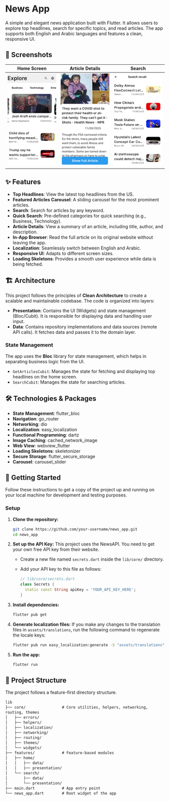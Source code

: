 # News App

A simple and elegant news application built with Flutter. It allows users to explore top headlines, search for specific topics, and read articles. The app supports both English and Arabic languages and features a clean, responsive UI.

## 📸 Screenshots

| Home Screen | Article Details | Search |
| :---: | :---: | :---: |
| <img src="https://github.com/AliKamar34/news_app/blob/main/assets/screenShots/home.png" width="250"> | <img src="https://github.com/AliKamar34/news_app/blob/main/assets/screenShots/details.png" width="250"> | <img src="https://github.com/AliKamar34/news_app/blob/main/assets/screenShots/search_result.png" width="250"> |



## ✨ Features

- **Top Headlines**: View the latest top headlines from the US.
- **Featured Articles Carousel**: A sliding carousel for the most prominent articles.
- **Search**: Search for articles by any keyword.
- **Quick Search**: Pre-defined categories for quick searching (e.g., Business, Technology).
- **Article Details**: View a summary of an article, including title, author, and description.
- **In-App Browser**: Read the full article on its original website without leaving the app.
- **Localization**: Seamlessly switch between English and Arabic.
- **Responsive UI**: Adapts to different screen sizes.
- **Loading Skeletons**: Provides a smooth user experience while data is being fetched.

## 🏗️ Architecture

This project follows the principles of **Clean Architecture** to create a scalable and maintainable codebase. The code is organized into layers:

- **Presentation**: Contains the UI (Widgets) and state management (Bloc/Cubit). It is responsible for displaying data and handling user input.
- **Data**: Contains repository implementations and data sources (remote API calls). It fetches data and passes it to the domain layer.

### State Management

The app uses the **Bloc** library for state management, which helps in separating business logic from the UI.

- `GetArticlesCubit`: Manages the state for fetching and displaying top headlines on the home screen.
- `SearchCubit`: Manages the state for searching articles.

## 🛠️ Technologies & Packages

- **State Management**: flutter_bloc
- **Navigation**: go_router
- **Networking**: dio
- **Localization**: easy_localization
- **Functional Programming**: dartz
- **Image Caching**: cached_network_image
- **Web View**: webview_flutter
- **Loading Skeletons**: skeletonizer
- **Secure Storage**: flutter_secure_storage
- **Carousel**: carousel_slider

## 🚀 Getting Started

Follow these instructions to get a copy of the project up and running on your local machine for development and testing purposes.

### Setup

1.  **Clone the repository:**
    ```sh
    git clone https://github.com/your-username/news_app.git
    cd news_app
    ```

2.  **Set up the API Key:**
    This project uses the NewsAPI. You need to get your own free API key from their website.

    - Create a new file named `secrets.dart` inside the `lib/core/` directory.
    - Add your API key to this file as follows:

      ```dart
      // lib/core/secrets.dart
      class Secrets {
        static const String apiKey = 'YOUR_API_KEY_HERE';
      }
      ```

3.  **Install dependencies:**
    ```sh
    flutter pub get
    ```

4.  **Generate localization files:**
    If you make any changes to the translation files in `assets/translations`, run the following command to regenerate the locale keys:
    ```sh
    flutter pub run easy_localization:generate -S "assets/translations" -O "lib/core/localization" -o "locale_keys.g.dart" -f keys
    ```

5.  **Run the app:**
    ```sh
    flutter run
    ```

## 📁 Project Structure

The project follows a feature-first directory structure.

```
lib
├── core/                # Core utilities, helpers, networking, routing, themes
│   ├── errors/
│   ├── helpers/
│   ├── localization/
│   ├── networking/
│   ├── routing/
│   ├── themes/
│   └── widgets/
├── features/            # Feature-based modules
│   ├── home/
│   │   ├── data/
│   │   ├── presentation/
│   └── search/
│       ├── data/
│       └── presentation/
├── main.dart            # App entry point
└── news_app.dart        # Root widget of the app
```
